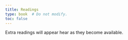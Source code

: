 ```yaml
---
title: Readings
type: book  # Do not modify.
toc: false
---
```


Extra readings will appear hear as they become available.

